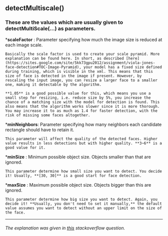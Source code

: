 ## detectMultiscale()


### These are the values which are usually given to detectMultiScale(...) as parameters.

\***scaleFactor** : Parameter specifying how much the image size is reduced at each image scale.

    Basically the scale factor is used to create your scale pyramid. More explanation can be found here. In short, as described [here](https://sites.google.com/site/5kk73gpu2012/assignment/viola-jones-face-detection#TOC-Image-Pyramid), your model has a fixed size defined during training, which is visible in the xml. This means that this size of face is detected in the image if present. However, by rescaling the input image, you can resize a larger face to a smaller one, making it detectable by the algorithm.

    **1.05** is a good possible value for this, which means you use a small step for resizing, i.e. reduce size by 5%, you increase the chance of a matching size with the model for detection is found. This also means that the algorithm works slower since it is more thorough. You may increase it to as much as 1.4 for faster detection, with the risk of missing some faces altogether.

\***minNeighbors**: Parameter specifying how many neighbors each candidate rectangle should have to retain it.

    This parameter will affect the quality of the detected faces. Higher value results in less detections but with higher quality. **3~6** is a good value for it.

\***minSize** : Minimum possible object size. Objects smaller than that are ignored.

    This parameter determine how small size you want to detect. You decide it! Usually, **[30, 30]** is a good start for face detection.

\***maxSize** : Maximum possible object size. Objects bigger than this are ignored.

    This parameter determine how big size you want to detect. Again, you decide it! **Usually, you don't need to set it manually,** the default value assumes you want to detect without an upper limit on the size of the face.

---

###### The explanation was given in [this](https://stackoverflow.com/questions/20801015/recommended-values-for-opencv-detectmultiscale-parameters) stackoverflow question.
